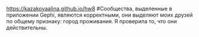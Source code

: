 https://kazakovaalina.github.io/hw8
#Сообщества, выделенные в приложении Gephi, являются корректными, они выделяют моих друзей по общему признаку: город проживания. Я проверила то, что они действительны.
